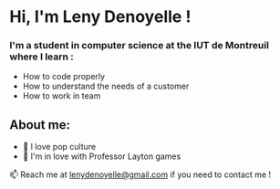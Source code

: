 # Hi, I'm Leny Denoyelle !
### I'm a student in computer science at the IUT de Montreuil where I learn :
- How to code properly
- How to understand the needs of a customer
- How to work in team

## About me:
- 👀 I love pop culture
- 🎩 I'm in love with Professor Layton games

📫 Reach me at lenydenoyelle@gmail.com if you need to contact me !
<!---
lenyDENOYELLE/lenyDENOYELLE is a ✨ special ✨ repository because its `README.md` (this file) appears on your GitHub profile.
You can click the Preview link to take a look at your changes.
--->
